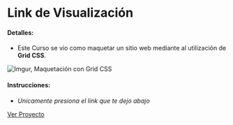 # Link de Visualización

#### Detalles:

- Este Curso se vio como maquetar un sitio web mediante al utilización de **Grid CSS**.

![Imgur, Maquetación con Grid CSS](https://i.imgur.com/XGbQHbB.png)


#### Instrucciones:

- _Unicamente presiona el link que te dejo abajo_

[Ver Proyecto](https://aricanomx.github.io/PM-MaquetacionCSS/)
